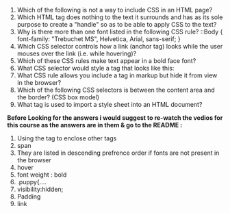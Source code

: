 <ol>
<li> Which of the following is not a way to include CSS in an HTML page?</li>
<li/>Which HTML tag does nothing to the text it surrounds and has as its sole purpose to create a "handle" so as to be able to apply CSS to the text?
<li/>Why is there more than one font listed in the following CSS rule? ::Body { font-family: "Trebuchet MS", Helvetica, Arial, sans-serif; }
<li/>Which CSS selector controls how a link (anchor tag) looks while the user mouses over the link (i.e. while hovering)?
<li/>Which of these CSS rules make text appear in a bold face font?
<li/>What CSS selector would style a tag that looks like this:
<li/>What CSS rule allows you include a tag in markup but hide it from view in the browser?
<li/>Which of the following CSS selectors is between the content area and the border? (CSS box model)
<li/>What tag is used to import a style sheet into an HTML document?
</ol>
<b>Before Looking for the answers i would suggest to re-watch the vedios for this course as the answers are in them  & go to the README :</b><br>
<ol>
<li/>Using the <font> tag to enclose other tags
<li/>span
<li/>They are listed in descending prefrence order if fonts are not present in the browser
<li/>hover
<li/>font weight : bold
<li/>.puppy{....
<li/>visibility:hidden;
<li/>Padding
<li/>link
</ol>
